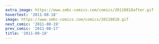 ```yaml
---
extra_image: https://www.smbc-comics.com/comics/20110818after.gif
hovertext: '2011-08-18'
image: https://www.smbc-comics.com/comics/20110818.gif
next_comic: '2011-08-19'
prev_comic: '2011-08-17'
title: '2011-08-18'
---
```



